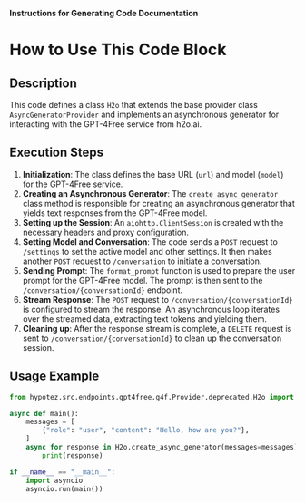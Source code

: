 **Instructions for Generating Code Documentation**

How to Use This Code Block
=========================================================================================

Description
-------------------------
This code defines a class `H2o` that extends the base provider class `AsyncGeneratorProvider` and implements an asynchronous generator for interacting with the GPT-4Free service from h2o.ai.

Execution Steps
-------------------------
1. **Initialization**: The class defines the base URL (`url`) and model (`model`) for the GPT-4Free service.
2. **Creating an Asynchronous Generator**: The `create_async_generator` class method is responsible for creating an asynchronous generator that yields text responses from the GPT-4Free model.
3. **Setting up the Session**: An `aiohttp.ClientSession` is created with the necessary headers and proxy configuration.
4. **Setting Model and Conversation**:  The code sends a `POST` request to `/settings` to set the active model and other settings. It then makes another `POST` request to `/conversation` to initiate a conversation.
5. **Sending Prompt**: The `format_prompt` function is used to prepare the user prompt for the GPT-4Free model. The prompt is then sent to the `/conversation/{conversationId}` endpoint.
6. **Stream Response**: The `POST` request to `/conversation/{conversationId}` is configured to stream the response. An asynchronous loop iterates over the streamed data, extracting text tokens and yielding them.
7. **Cleaning up**:  After the response stream is complete, a `DELETE` request is sent to `/conversation/{conversationId}` to clean up the conversation session.

Usage Example
-------------------------

```python
from hypotez.src.endpoints.gpt4free.g4f.Provider.deprecated.H2o import H2o

async def main():
    messages = [
        {"role": "user", "content": "Hello, how are you?"},
    ]
    async for response in H2o.create_async_generator(messages=messages):
        print(response)

if __name__ == "__main__":
    import asyncio
    asyncio.run(main())

```